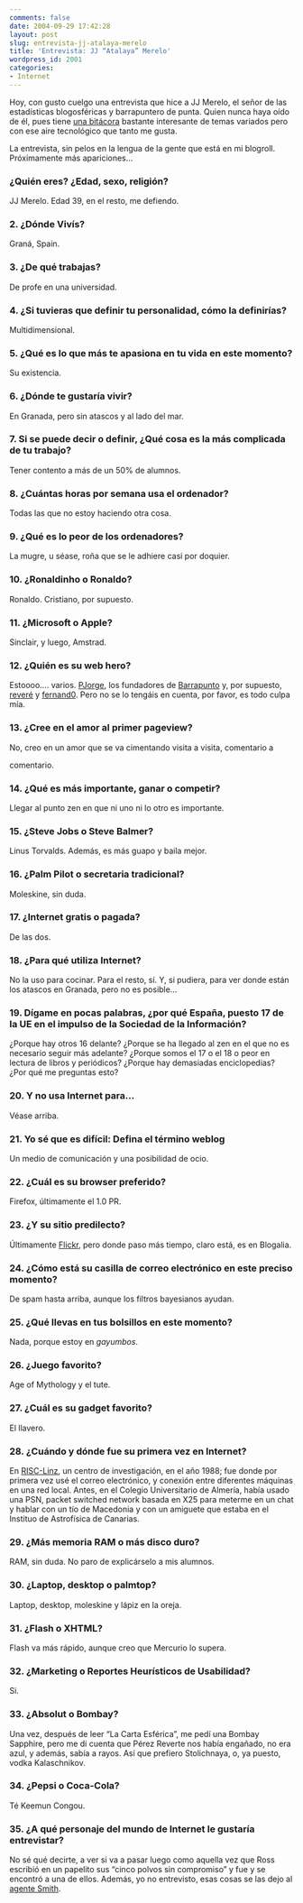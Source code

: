 ```yaml
---
comments: false
date: 2004-09-29 17:42:28
layout: post
slug: entrevista-jj-atalaya-merelo
title: 'Entrevista: JJ “Atalaya” Merelo'
wordpress_id: 2001
categories:
- Internet
---
```


Hoy, con gusto cuelgo una entrevista que hice a JJ Merelo, el señor de las estadísticas blogosféricas y barrapuntero de punta. Quien nunca haya oído de él, pues tiene  [una bitácora](http://atalaya.blogalia.com) bastante interesante de temas variados pero con ese aire tecnológico que tanto me gusta.





La entrevista, sin pelos en la lengua de la gente que está en mi blogroll. Próximamente más apariciones…





### ¿Quién eres? ¿Edad, sexo, religión?





JJ Merelo. Edad 39, en el resto, me defiendo.





### 2. ¿Dónde Vivís?





Graná, Spain.





### 3. ¿De qué trabajas?





De profe en una universidad.





### 4. ¿Si tuvieras que definir tu personalidad, cómo la definirías?





Multidimensional.





### 5. ¿Qué es lo que más te apasiona en tu vida en este momento?





Su existencia.





### 6. ¿Dónde te gustaría vivir?





En Granada, pero sin atascos y al lado del mar.





### 7.  Si se puede decir o definir, ¿Qué cosa es la más complicada de tu trabajo?





Tener contento a más de un 50% de alumnos.





### 8. ¿Cuántas horas por semana usa el ordenador?





Todas las que no estoy haciendo otra cosa.





### 9. ¿Qué es lo peor de los ordenadores?





La mugre, u séase, roña que se le adhiere casi por doquier.





### 10. ¿Ronaldinho o Ronaldo?





Ronaldo. Cristiano, por supuesto.





### 11. ¿Microsoft o Apple?





Sinclair, y luego, Amstrad.





### 12. ¿Quién es su web hero?





Estoooo…. varios. [PJorge](http://pjorge.com), los fundadores de [Barrapunto](http://barrapunto.com) y, por supuesto, [reveré](http://rvr.blogalia.com) y [fernand0](http://fernand0.blogalia.com). Pero no se lo tengáis en cuenta, por favor, es todo culpa mía.





### 13. ¿Cree en el amor al primer pageview?





No, creo en un amor que se va cimentando visita a visita, comentario a  

comentario.





### 14. ¿Qué es más importante, ganar o competir?





Llegar al punto zen en que ni uno ni lo otro es importante.





### 15. ¿Steve Jobs o Steve Balmer?





Linus Torvalds. Además, es más guapo y baila mejor.





### 16. ¿Palm Pilot o secretaria tradicional?





Moleskine, sin duda.





### 17. ¿Internet gratis o pagada?





De las dos.





### 18. ¿Para qué utiliza Internet?





No la uso para cocinar. Para el resto, sí. Y, si pudiera, para ver donde están los atascos en Granada, pero no es posible…





### 19. Dígame en pocas palabras, ¿por qué España, puesto 17 de la UE en el impulso de la Sociedad de la Información?





¿Porque hay otros 16 delante? ¿Porque se ha llegado al zen en el que no es necesario seguir más adelante? ¿Porque somos el 17 o el 18 o peor en lectura de libros y periódicos? ¿Porque hay demasiadas enciclopedias? ¿Por qué me preguntas esto?





### 20.  Y no usa Internet para…





Véase arriba.





### 21. Yo sé que es difícil: Defina el término weblog





Un medio de comunicación y una posibilidad de ocio.





### 22. ¿Cuál es su browser preferido?





Firefox, últimamente el 1.0 PR.





### 23. ¿Y su sitio predilecto?





&Uacute;ltimamente [Flickr](http://www.flickr.com), pero donde paso más tiempo, claro está, es en Blogalia.





### 24. ¿Cómo está su casilla de correo electrónico en este preciso momento?





De spam hasta arriba, aunque los filtros bayesianos ayudan.





### 25. ¿Qué llevas en tus bolsillos en este momento?





Nada, porque estoy en _gayumbos_.





### 26. ¿Juego favorito?





Age of Mythology y el tute.





### 27. ¿Cuál es su gadget favorito?





El llavero.





### 28. ¿Cuándo y dónde fue su primera vez en Internet?





En [RISC-Linz](http://www.risc.uni-linz.ac.at/), un centro de investigación, en el año 1988; fue donde por primera vez usé el correo electrónico, y conexión entre diferentes máquinas en una red local. Antes, en el Colegio Universitario de Almería, había usado una PSN, packet switched network basada en X25 para meterme en un chat y hablar con un tío de Macedonia y con un amiguete que estaba en el Instituo de Astrofísica de Canarias.





### 29. ¿Más memoria RAM o más disco duro?





RAM, sin duda. No paro de explicárselo a mis alumnos.





### 30. ¿Laptop, desktop o palmtop?





Laptop, desktop, moleskine y lápiz en la oreja.





### 31. ¿Flash o XHTML?





Flash va más rápido, aunque creo que Mercurio lo supera.





### 32. ¿Marketing o Reportes Heurísticos de Usabilidad?





Si.





### 33. ¿Absolut o Bombay?





Una vez, después de leer “La Carta Esférica”, me pedí una Bombay Sapphire, pero me di cuenta que Pérez Reverte nos había engañado, no era azul, y además, sabía a rayos. Así que prefiero Stolichnaya, o, ya puesto, vodka Kalaschnikov.





### 34. ¿Pepsi o Coca-Cola?





Té Keemun Congou.





### 35. ¿A qué personaje del mundo de Internet le gustaría entrevistar?





No sé qué decirte, a ver si va a pasar luego como aquella vez que Ross escribió en un papelito sus “cinco polvos sin compromiso” y fue y se encontró a una de ellos. Además, yo no entrevisto, esas cosas se las dejo al [agente Smith](http://smith.blogalia.com).




 
